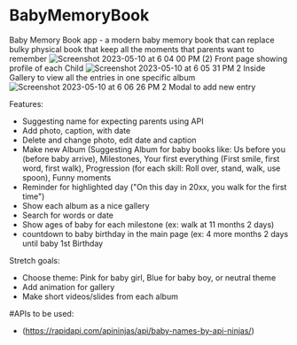 # BabyMemoryBook

Baby Memory Book app - a modern baby memory book that can replace bulky physical book that keep all the moments that parents want to remember 
![Screenshot 2023-05-10 at 6 04 00 PM (2)](https://github.com/yyenph/BabyMemoryBook/assets/117415650/77d70d2a-390f-4605-bf47-dd2f79109e3c)
Front page showing profile of each Child
![Screenshot 2023-05-10 at 6 05 31 PM 2](https://github.com/yyenph/BabyMemoryBook/assets/117415650/3f0a4c62-3bb6-4ac3-aa12-fc01079a2e40)
Inside Gallery to view all the entries in one specific album
![Screenshot 2023-05-10 at 6 06 26 PM 2](https://github.com/yyenph/BabyMemoryBook/assets/117415650/7231b526-c77a-492f-a753-0ab33f03f71e)
Modal to add new entry


Features:
- Suggesting name for expecting parents using API
- Add photo, caption, with date  
- Delete and change photo, edit date and caption
- Make new Album (Suggesting Album for baby books like: Us before you (before baby arrive), Milestones, Your first everything (First smile, first word, first walk), Progression (for each skill: Roll over, stand, walk, use spoon), Funny moments
- Reminder for highlighted day ("On this day in 20xx, you walk for the first time")
- Show each album as a nice gallery
- Search for words or date 
- Show ages of baby for each milestone (ex: walk at 11 months 2 days)
- countdown to baby birthday in the main page (ex: 4 more months 2 days until baby 1st Birthday


Stretch goals:
- Choose theme: Pink for baby girl, Blue for baby boy, or neutral theme
- Add animation for gallery
- Make short videos/slides from each album 

#APIs to be used:
- (https://rapidapi.com/apininjas/api/baby-names-by-api-ninjas/) 

